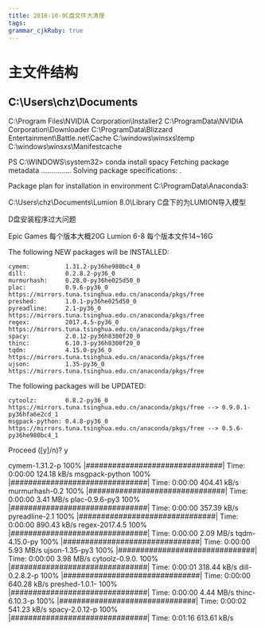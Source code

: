 ```yaml
---
title: 2018-10-9C盘文件大清理 
tags: 
grammar_cjkRuby: true
---
```

# 主文件结构



## C:\Users\chz\Documents 

C:\Program Files\NVIDIA Corporation\Installer2
C:\ProgramData\NVIDIA Corporation\Downloader
C:\ProgramData\Blizzard Entertainment\Battle.net\Cache
C:\windows\winsxs\temp\
C:\windows\winsxs\Manifestcache

PS C:\WINDOWS\system32> conda install spacy
Fetching package metadata ...............
Solving package specifications: .

Package plan for installation in environment C:\ProgramData\Anaconda3:


C:\Users\chz\Documents\Lumion 8.0\Library C盘下的为LUMION导入模型


D盘安装程序过大问题

Epic Games  每个版本大概20G
Lumion 6-8 每个版本文件14~16G

The following NEW packages will be INSTALLED:

    cymem:          1.31.2-py36he980bc4_0
    dill:           0.2.8.2-py36_0
    murmurhash:     0.28.0-py36he025d50_0
    plac:           0.9.6-py36_0          https://mirrors.tuna.tsinghua.edu.cn/anaconda/pkgs/free
    preshed:        1.0.1-py36he025d50_0
    pyreadline:     2.1-py36_0            https://mirrors.tuna.tsinghua.edu.cn/anaconda/pkgs/free
    regex:          2017.4.5-py36_0       https://mirrors.tuna.tsinghua.edu.cn/anaconda/pkgs/free
    spacy:          2.0.12-py36h8300f20_0
    thinc:          6.10.3-py36h8300f20_0
    tqdm:           4.15.0-py36_0         https://mirrors.tuna.tsinghua.edu.cn/anaconda/pkgs/free
    ujson:          1.35-py36_0           https://mirrors.tuna.tsinghua.edu.cn/anaconda/pkgs/free

The following packages will be UPDATED:

    cytoolz:        0.8.2-py36_0          https://mirrors.tuna.tsinghua.edu.cn/anaconda/pkgs/free --> 0.9.0.1-py36hfa6e2cd_1
    msgpack-python: 0.4.8-py36_0          https://mirrors.tuna.tsinghua.edu.cn/anaconda/pkgs/free --> 0.5.6-py36he980bc4_1

Proceed ([y]/n)? y

cymem-1.31.2-p 100% |###############################| Time: 0:00:00 124.18 kB/s
msgpack-python 100% |###############################| Time: 0:00:00 404.41 kB/s
murmurhash-0.2 100% |###############################| Time: 0:00:00   3.41 MB/s
plac-0.9.6-py3 100% |###############################| Time: 0:00:00 357.39 kB/s
pyreadline-2.1 100% |###############################| Time: 0:00:00 890.43 kB/s
regex-2017.4.5 100% |###############################| Time: 0:00:00   2.09 MB/s
tqdm-4.15.0-py 100% |###############################| Time: 0:00:00   5.93 MB/s
ujson-1.35-py3 100% |###############################| Time: 0:00:00   3.98 MB/s
cytoolz-0.9.0. 100% |###############################| Time: 0:00:01 318.44 kB/s
dill-0.2.8.2-p 100% |###############################| Time: 0:00:00 640.28 kB/s
preshed-1.0.1- 100% |###############################| Time: 0:00:00   4.44 MB/s
thinc-6.10.3-p 100% |###############################| Time: 0:00:02 541.23 kB/s
spacy-2.0.12-p 100% |###############################| Time: 0:01:16 613.61 kB/s

